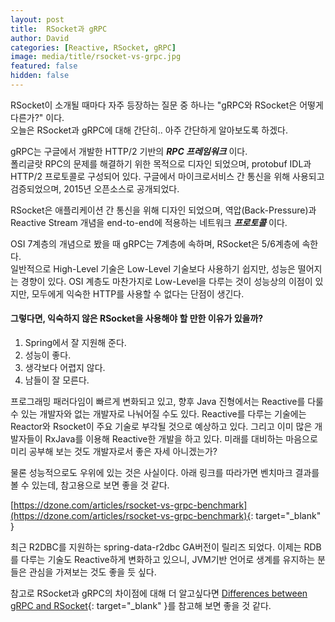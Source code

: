 ```yaml
---
layout: post
title:  RSocket과 gRPC
author: David
categories: [Reactive, RSocket, gRPC]
image: media/title/rsocket-vs-grpc.jpg
featured: false
hidden: false
---
```

RSocket이 소개될 때마다 자주 등장하는 질문 중 하나는 "gRPC와 RSocket은 어떻게 다른가?" 이다.  
오늘은 RSocket과 gRPC에 대해 간단히.. 아주 간단하게 알아보도록 하겠다.

gRPC는 구글에서 개발한 HTTP/2 기반의 ***RPC 프레임워크*** 이다.  
폴리글랏 RPC의 문제를 해결하기 위한 목적으로 디자인 되었으며, protobuf IDL과 HTTP/2 프로토콜로 구성되어 있다. 구글에서 마이크로서비스 간 통신을 위해 사용되고 검증되었으며, 2015년 오픈소스로 공개되었다.

RSocket은 애플리케이션 간 통신을 위해 디자인 되었으며, 역압(Back-Pressure)과 Reactive Stream 개념을 end-to-end에 적용하는 네트워크 ***프로토콜*** 이다.

OSI 7계층의 개념으로 봤을 때 gRPC는 7계층에 속하며, RSocket은 5/6계층에 속한다.  
일반적으로 High-Level 기술은 Low-Level 기술보다 사용하기 쉽지만, 성능은 떨어지는 경향이 있다. OSI 계층도 마찬가지로 Low-Level을 다루는 것이 성능상의 이점이 있지만, 모두에게 익숙한 HTTP를 사용할 수 없다는 단점이 생긴다.

#### **그렇다면, 익숙하지 않은 RSocket을 사용해야 할 만한 이유가 있을까?**

1. Spring에서 잘 지원해 준다.
2. 성능이 좋다.
3. 생각보다 어렵지 않다.
4. 남들이 잘 모른다.

프로그래밍 패러다임이 빠르게 변화되고 있고, 향후 Java 진형에서는 Reactive를 다룰수 있는 개발자와 없는 개발자로 나눠어질 수도 있다. Reactive를 다루는 기술에는 Reactor와 Rsocket이 주요 기술로 부각될 것으로 예상하고 있다. 그리고 이미 많은 개발자들이 RxJava를 이용해 Reactive한 개발을 하고 있다. 미래를 대비하는 마음으로 미리 공부해 보는 것도 개발자로서 좋은 자세 아니겠는가?

물론 성능적으로도 우위에 있는 것은 사실이다. 아래 링크를 따라가면 벤치마크 결과를 볼 수 있는데, 참고용으로 보면 좋을 것 같다.

[https://dzone.com/articles/rsocket-vs-grpc-benchmark](https://dzone.com/articles/rsocket-vs-grpc-benchmark){: target="_blank" }

최근 R2DBC를 지원하는 spring-data-r2dbc GA버전이 릴리즈 되었다. 이제는 RDB를 다루는 기술도 Reactive하게 변화하고 있으니, JVM기반 언어로 생계를 유지하는 분들은 관심을 가져보는 것도 좋을 듯 싶다.

참고로 RSocket과 gRPC의 차이점에 대해 더 알고싶다면 [Differences between gRPC and RSocket](https://medium.com/netifi/differences-between-grpc-and-rsocket-e736c954e60){: target="_blank" }를 참고해 보면 좋을 것 같다.